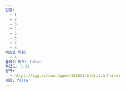 ```yaml
---
인원:
  - 1
  - 2
  - 3
  - 4
  - 5
  - 6
  - 7
  - 8
베스트 인원:
  - 4
플레이 여부: false
복잡도: 3.32
링크:
  - https://bgg.cc/boardgame/146021/eldritch-horror
내용: false
---
```

